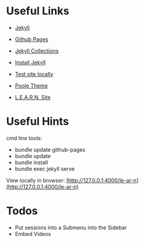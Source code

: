 # Useful Links

* [Jekyll](https://jekyllrb.com/)
* [Github Pages](https://docs.github.com/en/free-pro-team@latest/github/working-with-github-pages/setting-up-a-github-pages-site-with-jekyll)
* [Jekyll Collections](https://jekyllrb.com/docs/collections/)
* [Install Jekyll](https://jekyllrb.com/docs/installation/windows/)
* [Test site locally](https://docs.github.com/en/free-pro-team@latest/github/working-with-github-pages/testing-your-github-pages-site-locally-with-jekyll)
* [Poole Theme](https://github.com/poole/hyde#readme)

* [L.E.A.R.N. Site](https://le-ar-n.github.io/le-ar-n/)

# Useful Hints

cmd line tools:

* bundle update github-pages
* bundle update 
* bundle install
* bundle exec jekyll serve

View locally in browser:
[http://127.0.0.1:4000/le-ar-n](http://127.0.0.1:4000/le-ar-n)

# Todos

* Put sessions into a Submenu into the Sidebar
* Embed Videos



